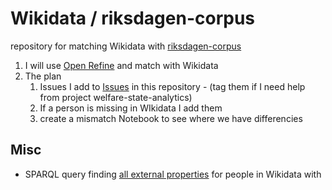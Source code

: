 # Wikidata / riksdagen-corpus
repository for matching Wikidata with [riksdagen-corpus](https://github.com/welfare-state-analytics/riksdagen-corpus)

1. I will use [Open Refine](https://www.wikidata.org/wiki/Wikidata:Tools/OpenRefine) and match with Wikidata
1. The plan  
    1.  Issues I add to [Issues](https://github.com/salgo60/Wikidata_riksdagen-corpus/issues) in this repository - (tag them if I need help from project welfare-state-analytics)
    1. If a person is missing in WIkidata I add them
    1. create a mismatch Notebook to see where we have differencies

## Misc
* SPARQL query finding [all external properties](https://w.wiki/4XQi) for people in Wikidata with  
